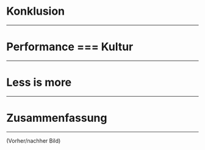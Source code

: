 # Konklusion

---

# Performance === Kultur

---

# Less is more

---

# Zusammenfassung

---

<!-- .slide: data-background="assets/speed.jpg" -->
(Vorher/nachher Bild)